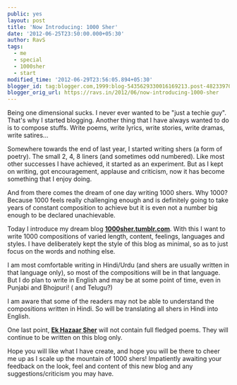 ```yaml
---
public: yes
layout: post
title: 'Now Introducing: 1000 Sher'
date: '2012-06-25T23:50:00.000+05:30'
author: RavS
tags:
  - me 
  - special 
  - 1000sher 
  - start
modified_time: '2012-06-29T23:56:05.894+05:30'
blogger_id: tag:blogger.com,1999:blog-5435629330016169213.post-4823397059616842980
blogger_orig_url: https://ravs.in/2012/06/now-introducing-1000-sher
---
```


Being one dimensional sucks. I never ever wanted to be "just a techie guy". That's why I started blogging. Another thing that I have always wanted to do is to compose stuffs. Write poems, write lyrics, write stories, write dramas, write satires...

Somewhere towards the end of last year, I started writing shers (a form of poetry). The small 2, 4, 8 liners (and sometimes odd numbered). Like most other successes I have achieved, it started as an experiment. But as I kept on writing, got encouragement, applause and criticism, now it has become something that I enjoy doing.

And from there comes the dream of one day writing 1000 shers. Why 1000? Because 1000 feels really challenging enough and is definitely going to take years of constant composition to achieve but it is even not a number big enough to be declared unachievable.

Today I introduce my dream blog [**1000sher.tumblr.com**](http://1000sher.tumblr.com/). With this I want to write 1000 compositions of varied length, content, feelings, languages and styles. I have deliberately kept the style of this blog as minimal, so as to just focus on the words and nothing else.

I am most comfortable writing in Hindi/Urdu (and shers are usually written in that language only), so most of the compositions will be in that language. But I do plan to write in English and may be at some point of time, even in Punjabi and Bhojpuri! ( and Telugu?)

I am aware that some of the readers may not be able to understand the compositions written in Hindi. So will be translating all shers in Hindi into English.

One last point, [**Ek Hazaar Sher**](http://1000sher.tumblr.com/) will not contain full fledged poems. They will continue to be written on this blog only.

Hope you will like what I have create, and hope you will be there to cheer me up as I scale up the mountain of 1000 shers! Impatiently awaiting your feedback on the look, feel and content of this new blog and any suggestions/criticism you may have.
